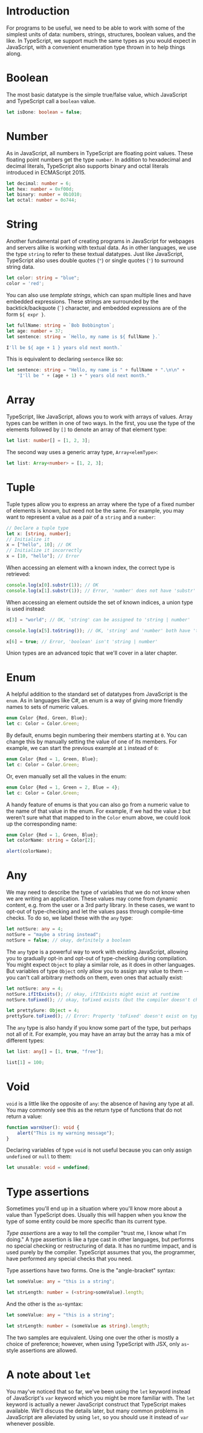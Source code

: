 # Introduction

For programs to be useful, we need to be able to work with some of the simplest units of data: numbers, strings, structures, boolean values, and the like.
In TypeScript, we support much the same types as you would expect in JavaScript, with a convenient enumeration type thrown in to help things along.

# Boolean

The most basic datatype is the simple true/false value, which JavaScript and TypeScript call a `boolean` value.

```ts
let isDone: boolean = false;
```

# Number

As in JavaScript, all numbers in TypeScript are floating point values.
These floating point numbers get the type `number`.
In addition to hexadecimal and decimal literals, TypeScript also supports binary and octal literals introduced in ECMAScript 2015.

```ts
let decimal: number = 6;
let hex: number = 0xf00d;
let binary: number = 0b1010;
let octal: number = 0o744;
```

# String

Another fundamental part of creating programs in JavaScript for webpages and servers alike is working with textual data.
As in other languages, we use the type `string` to refer to these textual datatypes.
Just like JavaScript, TypeScript also uses double quotes (`"`) or single quotes (`'`) to surround string data.

```ts
let color: string = "blue";
color = 'red';
```

You can also use *template strings*, which can span multiple lines and have embedded expressions.
These strings are surrounded by the backtick/backquote (`` ` ``) character, and embedded expressions are of the form `${ expr }`.

```ts
let fullName: string = `Bob Bobbington`;
let age: number = 37;
let sentence: string = `Hello, my name is ${ fullName }.`

I'll be ${ age + 1 } years old next month.`
```

This is equivalent to declaring `sentence` like so:

```ts
let sentence: string = "Hello, my name is " + fullName + ".\n\n" +
    "I'll be " + (age + 1) + " years old next month."
```

# Array

TypeScript, like JavaScript, allows you to work with arrays of values.
Array types can be written in one of two ways.
In the first, you use the type of the elements followed by `[]` to denote an array of that element type:

```ts
let list: number[] = [1, 2, 3];
```

The second way uses a generic array type, `Array<elemType>`:

```ts
let list: Array<number> = [1, 2, 3];
```

# Tuple

Tuple types allow you to express an array where the type of a fixed number of elements is known, but need not be the same.
For example, you may want to represent a value as a pair of a `string` and a `number`:

```ts
// Declare a tuple type
let x: [string, number];
// Initialize it
x = ["hello", 10]; // OK
// Initialize it incorrectly
x = [10, "hello"]; // Error
```

When accessing an element with a known index, the correct type is retrieved:

```ts
console.log(x[0].substr(1)); // OK
console.log(x[1].substr(1)); // Error, 'number' does not have 'substr'
```

When accessing an element outside the set of known indices, a union type is used instead:

```ts
x[3] = "world"; // OK, 'string' can be assigned to 'string | number'

console.log(x[5].toString()); // OK, 'string' and 'number' both have 'toString'

x[6] = true; // Error, 'boolean' isn't 'string | number'
```

Union types are an advanced topic that we'll cover in a later chapter.

# Enum

A helpful addition to the standard set of datatypes from JavaScript is the `enum`.
As in languages like C#, an enum is a way of giving more friendly names to sets of numeric values.

```ts
enum Color {Red, Green, Blue};
let c: Color = Color.Green;
```

By default, enums begin numbering their members starting at `0`.
You can change this by manually setting the value of one of its members.
For example, we can start the previous example at `1` instead of `0`:

```ts
enum Color {Red = 1, Green, Blue};
let c: Color = Color.Green;
```

Or, even manually set all the values in the enum:

```ts
enum Color {Red = 1, Green = 2, Blue = 4};
let c: Color = Color.Green;
```

A handy feature of enums is that you can also go from a numeric value to the name of that value in the enum.
For example, if we had the value `2` but weren't sure what that mapped to in the `Color` enum above, we could look up the corresponding name:

```ts
enum Color {Red = 1, Green, Blue};
let colorName: string = Color[2];

alert(colorName);
```

# Any

We may need to describe the type of variables that we do not know when we are writing an application.
These values may come from dynamic content, e.g. from the user or a 3rd party library.
In these cases, we want to opt-out of type-checking and let the values pass through compile-time checks.
To do so, we label these with the `any` type:

```ts
let notSure: any = 4;
notSure = "maybe a string instead";
notSure = false; // okay, definitely a boolean
```

The `any` type is a powerful way to work with existing JavaScript, allowing you to gradually opt-in and opt-out of type-checking during compilation.
You might expect `Object` to play a similar role, as it does in other languages.
But variables of type `Object` only allow you to assign any value to them -- you can't call arbitrary methods on them, even ones that actually exist:

```ts
let notSure: any = 4;
notSure.ifItExists(); // okay, ifItExists might exist at runtime
notSure.toFixed(); // okay, toFixed exists (but the compiler doesn't check)

let prettySure: Object = 4;
prettySure.toFixed(); // Error: Property 'toFixed' doesn't exist on type 'Object'.
```

The `any` type is also handy if you know some part of the type, but perhaps not all of it.
For example, you may have an array but the array has a mix of different types:

```ts
let list: any[] = [1, true, "free"];

list[1] = 100;
```

# Void

`void` is a little like the opposite of `any`: the absence of having any type at all.
You may commonly see this as the return type of functions that do not return a value:

```ts
function warnUser(): void {
    alert("This is my warning message");
}
```

Declaring variables of type `void` is not useful because you can only assign `undefined` or `null` to them:

```ts
let unusable: void = undefined;
```

# Type assertions

Sometimes you'll end up in a situation where you'll know more about a value than TypeScript does.
Usually this will happen when you know the type of some entity could be more specific than its current type.

*Type assertions* are a way to tell the compiler "trust me, I know what I'm doing."
A type assertion is like a type cast in other languages, but performs no special checking or restructuring of data.
It has no runtime impact, and is used purely by the compiler.
TypeScript assumes that you, the programmer, have performed any special checks that you need.

Type assertions have two forms.
One is the "angle-bracket" syntax:

```ts
let someValue: any = "this is a string";

let strLength: number = (<string>someValue).length;
```

And the other is the `as`-syntax:

```ts
let someValue: any = "this is a string";

let strLength: number = (someValue as string).length;
```

The two samples are equivalent.
Using one over the other is mostly a choice of preference; however, when using TypeScript with JSX, only `as`-style assertions are allowed.

# A note about `let`

You may've noticed that so far, we've been using the `let` keyword instead of JavaScript's `var` keyword which you might be more familiar with.
The `let` keyword is actually a newer JavaScript construct that TypeScript makes available.
We'll discuss the details later, but many common problems in JavaScript are alleviated by using `let`, so you should use it instead of `var` whenever possible.

